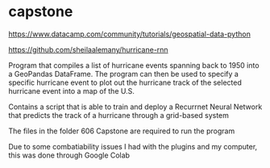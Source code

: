 # capstone

https://www.datacamp.com/community/tutorials/geospatial-data-python

https://github.com/sheilaalemany/hurricane-rnn

Program that compiles a list of hurricane events spanning back to 1950 into a GeoPandas DataFrame. The program can then be used to specify a specific hurricane event to plot out the hurricane track of the selected hurricane event into a map of the U.S.

Contains a script that is able to train and deploy a Recurrnet Neural Network that predicts the track of a hurricane through a grid-based system

The files in the folder 606 Capstone are required to run the program

Due to some combatiability issues I had with the plugins and my computer, this was done through Google Colab
